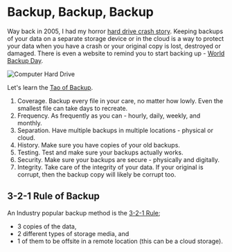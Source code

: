 # Backup, Backup, Backup

Way back in 2005, I had my horror [hard drive crash story](/2005/thou-shall-back-up-everyday/). Keeping backups of your data on a separate storage device or in the cloud is a way to protect your data when you have a crash or your original copy is lost, destroyed or damaged. There is even a website to remind you to start backing up - [World Backup Day](http://www.worldbackupday.com/en/).

<img class="medium" src="https://cdn.oinam.com/img/computer/hard-drive.jpg" alt="Computer Hard Drive" loading="lazy">

Let's learn the [Tao of Backup](http://taobackup.com).

1. Coverage. Backup every file in your care, no matter how lowly. Even the smallest file can take days to recreate.
2. Frequency. As frequently as you can - hourly, daily, weekly, and monthly.
3. Separation. Have multiple backups in multiple locations - physical or cloud.
4. History. Make sure you have copies of your old backups.
5. Testing. Test and make sure your backups actually works.
6. Security. Make sure your backups are secure - physically and digitally.
7. Integrity. Take care of the integrity of your data. If your original is corrupt, then the backup copy will likely be corrupt too.

## 3-2-1 Rule of Backup

An Industry popular backup method is the [3-2-1 Rule](https://en.wikipedia.org/wiki/Backup#3-2-1_rule);

- 3 copies of the data,
- 2 different types of storage media, and
- 1 of them to be offsite in a remote location (this can be a cloud storage).